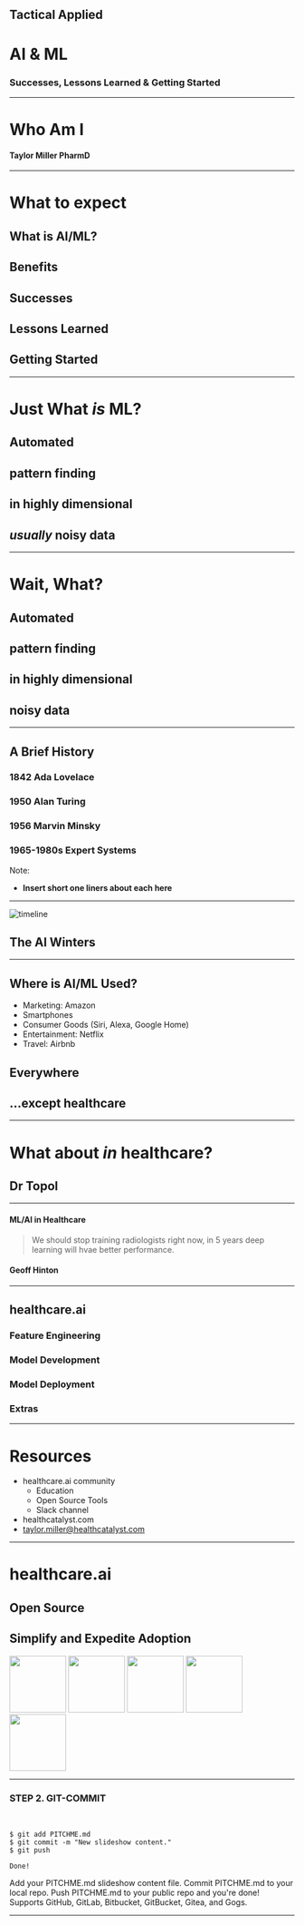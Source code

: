 ## Tactical Applied
# AI & ML
### Successes, Lessons Learned & Getting Started


---

# Who Am I

#### Taylor Miller PharmD

---

# What to expect

## What is AI/ML?
## Benefits
## Successes
## Lessons Learned
## Getting Started

---

# Just What _is_ ML?

<h2 class="fragment">Automated</h2>
<h2 class="fragment">pattern finding</h2>
<h2 class="fragment">in highly dimensional</h2>
<h2 class="fragment"><i>usually</i> noisy data</h2>

---

# Wait, What?

<h2 class="fragment">Automated</h2>
<h2 class="fragment">pattern finding</h2>
<h2 class="fragment">in highly dimensional</h2>
<h2 class="fragment">noisy data</h2>

---

## A Brief History

<div class="fragment"><h3>1842 Ada Lovelace</h3></div>
<div class="fragment"><h3>1950 Alan Turing</h3></div>
<div class="fragment"><h3>1956 Marvin Minsky</h3></div>
<div class="fragment"><h3>1965-1980s Expert Systems</h3></div>

Note:
- **Insert short one liners about each here**

---

![timeline](https://image.slidesharecdn.com/aihistory-to-mlearning-150605140809-lva1-app6892/95/ai-history-tomlearning-4-638.jpg)

## The AI Winters

---

## Where is AI/ML Used?

- Marketing: Amazon
- Smartphones
- Consumer Goods (Siri, Alexa, Google Home)
- Entertainment: Netflix
- Travel: Airbnb

## Everywhere
## ...except healthcare

---

# What about _in_ healthcare?

## Dr Topol

---

#### ML/AI in Healthcare

> We should stop training radiologists right now, in 5 years deep learning will hvae better performance.

#### Geoff Hinton

---

## healthcare.ai

### Feature Engineering

### Model Development

### Model Deployment

### Extras

---

# Resources

- healthcare.ai community
    + Education
    + Open Source Tools
    + Slack channel
- healthcatalyst.com
- taylor.miller@healthcatalyst.com

---

# healthcare.ai

## Open Source

## Simplify and Expedite Adoption

<div class="fragment">
    <img src="https://healthcare.ai/wp-content/uploads/2017/11/levi-thatcher-600x0-c-default.png" style="width: 100px"/>
    <img src="https://healthcare.ai/wp-content/uploads/2017/02/michael-mastanduno-600x0-c-default.jpg" style="width: 100px"/>
    <img src="https://healthcare.ai/wp-content/uploads/2017/02/Taylor-Larsen-600x0-c-default.png" style="width: 100px"/>
    <img src="https://healthcare.ai/wp-content/uploads/2017/07/Mike-Levy-600x0-c-default.jpg" style="width: 100px"/>
    <img src="https://healthcare.ai/wp-content/uploads/2017/02/taylor-miller-600x0-c-default.jpg" style="width: 100px"/>
</div>

---

<span class="menu-title" style="display: none">Step 2. Git-Commit</span>

### <span class="gold">STEP 2. GIT-COMMIT</span>
<br>

```shell
$ git add PITCHME.md
$ git commit -m "New slideshow content."
$ git push

Done!
```

<span class="code-presenting-annotation fragment current-only" data-code-focus="1">Add your PITCHME.md slideshow content file.</span>
<span class="code-presenting-annotation fragment current-only" data-code-focus="2">Commit PITCHME.md to your local repo.</span>
<span class="code-presenting-annotation fragment current-only" data-code-focus="3">Push PITCHME.md to your public repo and you're done!</span>
<span class="code-presenting-annotation fragment current-only" data-code-focus="5">Supports GitHub, GitLab, Bitbucket, GitBucket, Gitea, and Gogs.</span>

---
